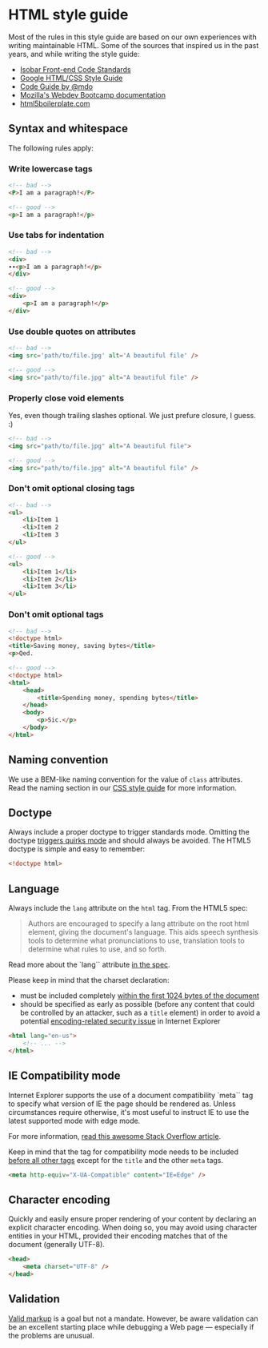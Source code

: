 # HTML style guide

Most of the rules in this style guide are based on our own experiences with writing maintainable HTML. Some of the sources that inspired us in the past years, and while writing the style guide:

- [Isobar Front-end Code Standards](https://isobar-idev.github.io/code-standards/#html_html)
- [Google HTML/CSS Style Guide](https://google.github.io/styleguide/htmlcssguide.xml)
- [Code Guide by @mdo](http://codeguide.co/)
- [Mozilla's Webdev Bootcamp documentation](http://mozweb.readthedocs.org/en/latest/)
- [html5boilerplate.com](https://html5boilerplate.com/)

## Syntax and whitespace

The following rules apply:

### Write lowercase tags

```html
<!-- bad -->
<P>I am a paragraph!</P>

<!-- good -->
<p>I am a paragraph!</p>
```

### Use tabs for indentation

```html
<!-- bad -->
<div>
∙∙<p>I am a paragraph!</p>
</div>

<!-- good -->
<div>
	<p>I am a paragraph!</p>
</div>
```

### Use double quotes on attributes

```html
<!-- bad -->
<img src='path/to/file.jpg' alt='A beautiful file' />

<!-- good -->
<img src="path/to/file.jpg" alt="A beautiful file" />
```

### Properly close void elements

Yes, even though trailing slashes optional. We just prefure closure, I guess. :)

```html
<!-- bad -->
<img src="path/to/file.jpg" alt="A beautiful file">

<!-- good -->
<img src="path/to/file.jpg" alt="A beautiful file" />
```

### Don't omit optional closing tags

```html
<!-- bad -->
<ul>
	<li>Item 1
	<li>Item 2
	<li>Item 3
</ul>

<!-- good -->
<ul>
	<li>Item 1</li>
	<li>Item 2</li>
	<li>Item 3</li>
</ul>
```

### Don't omit optional tags

```html
<!-- bad -->
<!doctype html>
<title>Saving money, saving bytes</title>
<p>Qed.

<!-- good -->
<!doctype html>
<html>
	<head>
		<title>Spending money, spending bytes</title>
	</head>
	<body>
		<p>Sic.</p>
	</body>
</html>
```

## Naming convention

We use a BEM-like naming convention for the value of `class` attributes. Read the naming section in our [CSS style guide](https://github.com/procurios/CSS#naming-conventions) for more information.

## Doctype

Always include a proper doctype to trigger standards mode. Omitting the doctype [triggers quirks mode](https://developer.mozilla.org/en-US/docs/Quirks_Mode_and_Standards_Mode) and should always be avoided. The HTML5 doctype is simple and easy to remember:

```html
<!doctype html>
```

## Language

Always include the `lang` attribute on the `html` tag. From the HTML5 spec:

> Authors are encouraged to specify a lang attribute on the root html element, giving the document's language. This aids speech synthesis tools to determine what pronunciations to use, translation tools to determine what rules to use, and so forth.

Read more about the `lang`` attribute [in the spec](http://www.w3.org/html/wg/drafts/html/master/semantics.html#the-html-element).

Please keep in mind that the charset declaration:

- must be included completely [within the first 1024 bytes of the document](https://www.whatwg.org/specs/web-apps/current-work/multipage/semantics.html#charset)
- should be specified as early as possible (before any content that could be controlled by an attacker, such as a `title` element) in order to avoid a potential [encoding-related security issue](https://code.google.com/p/doctype-mirror/wiki/ArticleUtf7) in Internet Explorer

```html
<html lang="en-us">
	<!-- ... -->
</html>
```

## IE Compatibility mode

Internet Explorer supports the use of a document compatibility `meta`` tag to specify what version of IE the page should be rendered as. Unless circumstances require otherwise, it's most useful to instruct IE to use the latest supported mode with edge mode.

For more information, [read this awesome Stack Overflow article](http://stackoverflow.com/questions/6771258/whats-the-difference-if-meta-http-equiv-x-ua-compatible-content-ie-edge-e).

Keep in mind that the tag for compatibility mode needs to be included [before all other tags](https://msdn.microsoft.com/en-us/library/cc288325.aspx) except for the `title` and the other `meta` tags.

```html
<meta http-equiv="X-UA-Compatible" content="IE=Edge" />
```

## Character encoding

Quickly and easily ensure proper rendering of your content by declaring an explicit character encoding. When doing so, you may avoid using character entities in your HTML, provided their encoding matches that of the document (generally UTF-8).

```html
<head>
	<meta charset="UTF-8" />
</head>
```

## Validation

[Valid markup](https://validator.w3.org/) is a goal but not a mandate. However, be aware validation can be an excellent starting place while debugging a Web page — especially if the problems are unusual.